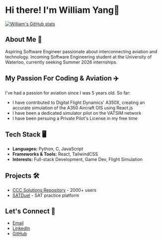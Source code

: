 # Hi there! I'm William Yang👋

[![William's GitHub stats](https://github-readme-stats.vercel.app/api?username=tankman61&show_icons=true&theme=github_dark_dimmed)](https://github.com/tankman61/github-readme-stats)

## About Me 💬
Aspiring Software Engineer passionate about interconnecting aviation and technology. Incoming Software Engineering student at the University of Waterloo, currently seeking Summer 2026 internships.

## My Passion For Coding & Aviation ✈️
I've had a passion for aviation since I was 5 years old. So far:
- I have contributed to Digital Flight Dynamics' A350X, creating an accurate simulation of the A350 Aircraft OIS using React.js
- I have been a dedicated simulator pilot on the VATSIM network
- I have been persuing a Private Pilot's License in my free time 

## Tech Stack 🖥️
- **Languages:** Python, C, JavaScript
- **Frameworks & Tools:** React, TailwindCSS
- **Interests:** Full-stack Development, Game Dev, Flight Simulation

## Projects 🛠️
- [CCC Solutions Repository](https://cccsolutions.ca/) - 2000+ users
- [SATDuel](https://satduel.com) - SAT practice platform

##  Let's Connect 🤝
-  [Email](mailto:willi64645@gmail.com)
-  [LinkedIn](https://www.linkedin.com/in/william-yang-28901b306/)
-  [GitHub](https://github.com/tankman61)

<!--
**Tankman61/Tankman61** is a ✨ _special_ ✨ repository because its `README.md` (this file) appears on your GitHub profile.

Here are some ideas to get you started:

- 🔭 I’m currently working on ...
- 🌱 I’m currently learning ...
- 👯 I’m looking to collaborate on ...
- 🤔 I’m looking for help with ...
- 💬 Ask me about ...
- 📫 How to reach me: ...
- 😄 Pronouns: ...
- ⚡ Fun fact: ...
-->
